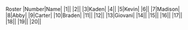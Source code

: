 Roster 
|Number|Name|
|1||
|2||
|3|Kaden|
|4||
|5|Kevin|
|6||
|7|Madison|
|8|Abby|
|9|Carter|
|10|Braden|
|11||
|12||
|13|Giovani|
|14||
|15||
|16||
|17||
|18||
|19||
|20||